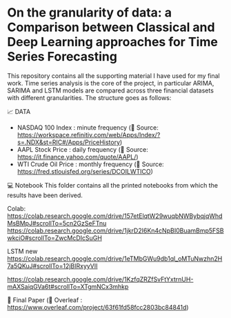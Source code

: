 # On the granularity of data: a Comparison between Classical and Deep Learning approaches for Time Series Forecasting
This repository contains all the supporting material I have used for my final work. Time series analysis is the core of the project, in particular ARIMA, SARIMA and LSTM models are compared across three financial datasets with different granularities.
The structure goes as follows:

📈 DATA
  - NASDAQ 100 Index : minute frequency (🔎 Source: https://workspace.refinitiv.com/web/Apps/Index/?s=.NDX&st=RIC#/Apps/PriceHistory)
  - AAPL Stock Price : daily frequency (🔎 Source: https://it.finance.yahoo.com/quote/AAPL/) 
  - WTI Crude Oil Price : monthly frequency (🔎 Source: https://fred.stlouisfed.org/series/DCOILWTICO)
  
💻 Notebook
This folder contains all the printed notebooks from which the results have been derived.



Colab: https://colab.research.google.com/drive/157etElqtW29wuqbNWBybqjqWhdMsBMpJ#scrollTo=5cn2GzSeFTnu
https://colab.research.google.com/drive/1jkrD2I6Kn4cNpBI0BuamBmp5FSBwkciO#scrollTo=ZwcMcDIcSuGH 

LSTM new https://colab.research.google.com/drive/1eTMbGWu9db1ql_oMTuNwzhn2H7a5QKuJ#scrollTo=12jBIRxyyVII

https://colab.research.google.com/drive/1KzfqZRZfSvFtYxtrnUH-mAXSaiqGVa6t#scrollTo=XTgmNCx3mhkp

📝 Final Paper (🔎 Overleaf : https://www.overleaf.com/project/63f61fd58fcc2803bc84841d)

